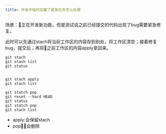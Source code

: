 ```yaml
---
title: 开发中临时加塞了紧急任务怎么处理
---
```


场景：正在开发新功能，但是测试说之前已经提交的代码出现了bug需要紧急修复。

此时可以先通过stach将当前工作区的内容存到别处，将工作区清空；接着修复bug，提交后；再将之前工作区的内容apply拿回来。

```shell
git stach
git stash list
git status


git stach apply
git stach list

git statch pop
git reset --hard HEAD
git status
git statch pop
git stach list
```

* apply:会保留stach
* pop：会删除
